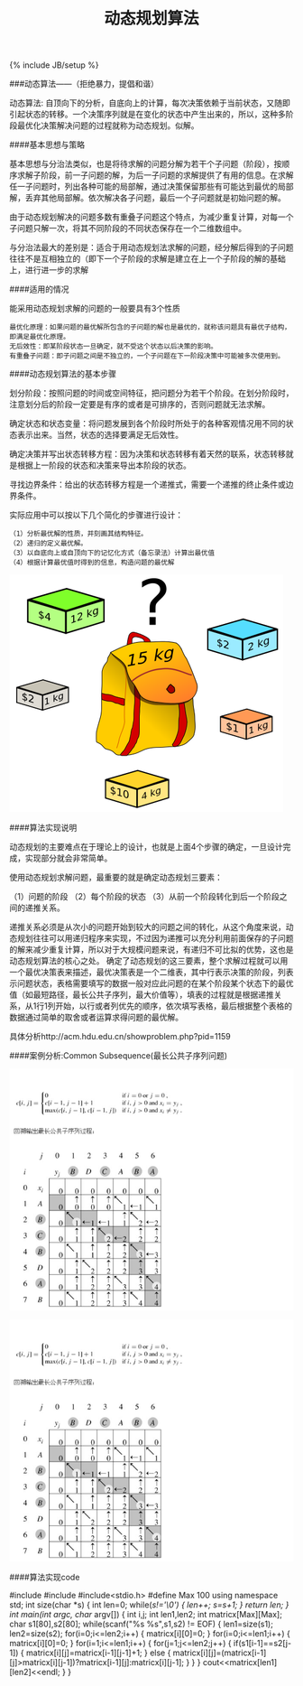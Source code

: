 ﻿---
layout: post
title: "动态规划算法"
descript: "动态规划"
keywords: "动态规划"
category: 算法
tages: [动态规划]
---
{% include JB/setup %}

###动态算法——（拒绝暴力，提倡和谐）

动态算法: 自顶向下的分析，自底向上的计算，每次决策依赖于当前状态，又随即引起状态的转移。一个决策序列就是在变化的状态中产生出来的，所以，这种多阶段最优化决策解决问题的过程就称为动态规划。似解。

<!-- more -->

####基本思想与策略

基本思想与分治法类似，也是将待求解的问题分解为若干个子问题（阶段），按顺序求解子阶段，前一子问题的解，为后一子问题的求解提供了有用的信息。在求解任一子问题时，列出各种可能的局部解，通过决策保留那些有可能达到最优的局部解，丢弃其他局部解。依次解决各子问题，最后一个子问题就是初始问题的解。

由于动态规划解决的问题多数有重叠子问题这个特点，为减少重复计算，对每一个子问题只解一次，将其不同阶段的不同状态保存在一个二维数组中。

与分治法最大的差别是：适合于用动态规划法求解的问题，经分解后得到的子问题往往不是互相独立的（即下一个子阶段的求解是建立在上一个子阶段的解的基础上，进行进一步的求解

####适用的情况

能采用动态规划求解的问题的一般要具有3个性质

    最优化原理：如果问题的最优解所包含的子问题的解也是最优的，就称该问题具有最优子结构，即满足最优化原理。
    无后效性：即某阶段状态一旦确定，就不受这个状态以后决策的影响。
    有重叠子问题：即子问题之间是不独立的，一个子问题在下一阶段决策中可能被多次使用到。

####动态规划算法的基本步骤

划分阶段：按照问题的时间或空间特征，把问题分为若干个阶段。在划分阶段时，注意划分后的阶段一定要是有序的或者是可排序的，否则问题就无法求解。

确定状态和状态变量：将问题发展到各个阶段时所处于的各种客观情况用不同的状态表示出来。当然，状态的选择要满足无后效性。

确定决策并写出状态转移方程：因为决策和状态转移有着天然的联系，状态转移就是根据上一阶段的状态和决策来导出本阶段的状态。

寻找边界条件：给出的状态转移方程是一个递推式，需要一个递推的终止条件或边界条件。


实际应用中可以按以下几个简化的步骤进行设计：

    （1）分析最优解的性质，并刻画其结构特征。
    （2）递归的定义最优解。
    （3）以自底向上或自顶向下的记忆化方式（备忘录法）计算出最优值
    （4）根据计算最优值时得到的信息，构造问题的最优解

![背包问题](/assets/images/backpack.png)

####算法实现说明

动态规划的主要难点在于理论上的设计，也就是上面4个步骤的确定，一旦设计完成，实现部分就会非常简单。

使用动态规划求解问题，最重要的就是确定动态规划三要素：
  
  （1）问题的阶段
  （2）每个阶段的状态
  （3）从前一个阶段转化到后一个阶段之间的递推关系。

递推关系必须是从次小的问题开始到较大的问题之间的转化，从这个角度来说，动态规划往往可以用递归程序来实现，不过因为递推可以充分利用前面保存的子问题的解来减少重复计算，所以对于大规模问题来说，有递归不可比拟的优势，这也是动态规划算法的核心之处。
确定了动态规划的这三要素，整个求解过程就可以用一个最优决策表来描述，最优决策表是一个二维表，其中行表示决策的阶段，列表示问题状态，表格需要填写的数据一般对应此问题的在某个阶段某个状态下的最优值（如最短路径，最长公共子序列，最大价值等），填表的过程就是根据递推关系，从1行1列开始，以行或者列优先的顺序，依次填写表格，最后根据整个表格的数据通过简单的取舍或者运算求得问题的最优解。

具体分析http://acm.hdu.edu.cn/showproblem.php?pid=1159

####案例分析:Common Subsequence(最长公共子序列问题)

![动态规划公式](/assets/images/Dp.png)

![动态规划路径](/assets/images/path.png)

####算法实现code

  #include<iostream>
  #include<string>
  #include<stdio.h>
  #define Max 100
  using namespace std;
  int size(char *s)
  {
     int len=0;
     while(*s!='\0')
     {
         len++;
         s=s+1;
     }
     return len;
  }
  int main(int argc, char* argv[])
  {
     int i,j;
     int len1,len2;
     int matricx[Max][Max];
     char s1[80],s2[80];
     while(scanf("%s %s",s1,s2) != EOF)
     {
        len1=size(s1);
        len2=size(s2);
        for(i=0;i<=len2;i++)
        {
          matricx[i][0]=0;
        }
        for(i=0;i<=len1;i++)
        {
            matricx[i][0]=0;
        }
        for(i=1;i<=len1;i++)
        {
          for(j=1;j<=len2;j++)
          {
              if(s1[i-1]==s2[j-1])
              {
                  matricx[i][j]=matricx[i-1][j-1]+1;
              }
              else
              {
                  matricx[i][j]=(matricx[i-1][j]>matricx[i][j-1])?matricx[i-1][j]:matricx[i][j-1];
              }
          }
        }
        cout<<matricx[len1][len2]<<endl;
     }
  }